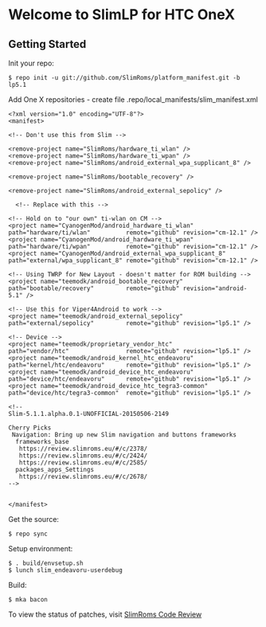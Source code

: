 Welcome to SlimLP for HTC OneX
==============================


Getting Started
---------------

Init your repo:

    $ repo init -u git://github.com/SlimRoms/platform_manifest.git -b lp5.1

Add One X repositories - create file .repo/local_manifests/slim_manifest.xml

    <?xml version="1.0" encoding="UTF-8"?>
    <manifest>

    <!-- Don't use this from Slim -->

    <remove-project name="SlimRoms/hardware_ti_wlan" />
    <remove-project name="SlimRoms/hardware_ti_wpan" />
    <remove-project name="SlimRoms/android_external_wpa_supplicant_8" />

    <remove-project name="SlimRoms/bootable_recovery" />

    <remove-project name="SlimRoms/android_external_sepolicy" />

      <!-- Replace with this -->

    <!-- Hold on to "our own" ti-wlan on CM -->
    <project name="CyanogenMod/android_hardware_ti_wlan"          path="hardware/ti/wlan"          remote="github" revision="cm-12.1" />
    <project name="CyanogenMod/android_hardware_ti_wpan"          path="hardware/ti/wpan"          remote="github" revision="cm-12.1" />
    <project name="CyanogenMod/android_external_wpa_supplicant_8" path="external/wpa_supplicant_8" remote="github" revision="cm-12.1" />

    <!-- Using TWRP for New Layout - doesn't matter for ROM building -->
    <project name="teemodk/android_bootable_recovery"             path="bootable/recovery"         remote="github" revision="android-5.1" />

    <!-- Use this for Viper4Android to work -->
    <project name="teemodk/android_external_sepolicy"             path="external/sepolicy"         remote="github" revision="lp5.1" />

    <!-- Device -->
    <project name="teemodk/proprietary_vendor_htc"                path="vendor/htc"                remote="github" revision="lp5.1" />
    <project name="teemodk/android_kernel_htc_endeavoru"          path="kernel/htc/endeavoru"      remote="github" revision="lp5.1" />
    <project name="teemodk/android_device_htc_endeavoru"          path="device/htc/endeavoru"      remote="github" revision="lp5.1" />
    <project name="teemodk/android_device_htc_tegra3-common"      path="device/htc/tegra3-common"  remote="github" revision="lp5.1" />

    <!--
    Slim-5.1.1.alpha.0.1-UNOFFICIAL-20150506-2149
    
    Cherry Picks
     Navigation: Bring up new Slim navigation and buttons frameworks
      frameworks_base
       https://review.slimroms.eu/#/c/2378/
       https://review.slimroms.eu/#/c/2424/
       https://review.slimroms.eu/#/c/2585/
      packages_apps_Settings
       https://review.slimroms.eu/#/c/2678/
    -->

 
    </manifest>



Get the source:

    $ repo sync

Setup environment:

    $ . build/envsetup.sh
    $ lunch slim_endeavoru-userdebug

Build:

    $ mka bacon




To view the status of patches, visit [SlimRoms Code Review](https://review.slimroms.eu)
